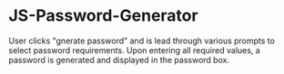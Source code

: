 # JS-Password-Generator

User clicks "gnerate password" and is lead through various prompts to select password requirements. Upon entering all required values, a password is generated and displayed in the password box. 